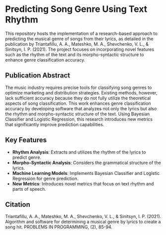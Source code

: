 # Predicting Song Genre Using Text Rhythm

This repository hosts the implementation of a research-based approach to predicting the musical genre of songs from their lyrics, as detailed in the publication by Triantafillu, A. A., Mateshko, M. A., Shevchenko, V. L., & Sinitsyn, І. P. (2021). The project focuses on incorporating novel features such as the rhythm of the text and its morpho-syntactic structure to enhance genre classification accuracy.

## Publication Abstract

The music industry requires precise tools for classifying song genres to optimize marketing and distribution strategies. Existing methods, however, lack sufficient accuracy because they do not fully utilize the theoretical aspects of song classification. This work enhances genre classification accuracy by developing software that analyzes not only the lyrics but also the rhythm and morpho-syntactic structure of the text. Using Bayesian Classifier and Logistic Regression, this research introduces new metrics that significantly improve prediction capabilities.

## Key Features

- **Rhythm Analysis**: Extracts and utilizes the rhythm of the lyrics to predict genre.
- **Morpho-Syntactic Analysis**: Considers the grammatical structure of the lyrics.
- **Machine Learning Models**: Implements Bayesian Classifier and Logistic Regression for genre prediction.
- **New Metrics**: Introduces novel metrics that focus on text rhythm and parts of speech.

## Citation

Triantafillu, A. A., Mateshko, M. A., Shevchenko, V. L., & Sinitsyn, І. P. (2021). Algorithm and software for determining a musical genre by lyrics to create a song hit. PROBLEMS IN PROGRAMMING, (2), 85-94.
